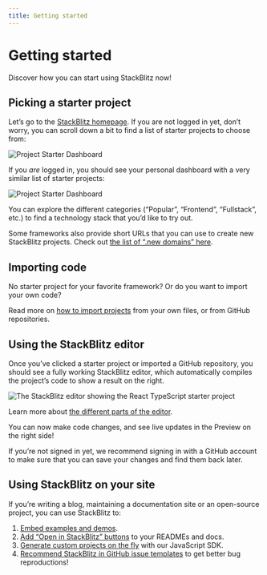 ```yaml
---
title: Getting started
---
```


# Getting started

Discover how you can start using StackBlitz now!

## Picking a starter project

Let’s go to the [StackBlitz homepage](https://stackblitz.com/). If you are not logged in yet, don’t worry, you can scroll down a bit to find a list of starter projects to choose from:

![Project Starter Dashboard](/doc_images/project-starters-public.png)

If you _are_ logged in, you should see your personal dashboard with a very similar list of starter projects:

![Project Starter Dashboard](/doc_images/project-starters.png)

You can explore the different categories (“Popular”, “Frontend”, “Fullstack”, etc.) to find a technology stack that you’d like to try out.

Some frameworks also provide short URLs that you can use to create new StackBlitz projects. Check out [the list of “.new domains” here](/docs/platform/project-starters/#new-domains).

## Importing code

No starter project for your favorite framework?
Or do you want to import your own code?

Read more on [how to import projects](/docs/platform/importing-projects/) from your own files, or from GitHub repositories.

## Using the StackBlitz editor

Once you’ve clicked a starter project or imported a GitHub repository, you should see a fully working StackBlitz editor, which automatically compiles the project’s code to show a result on the right.

![The StackBlitz editor showing the React TypeScript starter project](/doc_images/getting-started-editor.png)

Learn more about [the different parts of the editor](/docs/platform/ide-whats-on-your-screen/).

You can now make code changes, and see live updates in the Preview on the right side!

If you’re not signed in yet, we recommend signing in with a GitHub account to make sure that you can save your changes and find them back later.

## Using StackBlitz on your site

If you’re writing a blog, maintaining a documentation site or an open-source project, you can use StackBlitz to:

1. [Embed examples and demos](/docs/platform/embedding/).
2. [Add “Open in StackBlitz” buttons](/docs/guide/open-from-github/) to your READMEs and docs.
3. [Generate custom projects on the fly](/docs/guide/create-with-sdk/) with our JavaScript SDK.
4. [Recommend StackBlitz in GitHub issue templates](/docs/guide/bug-reproductions/) to get better bug reproductions!
